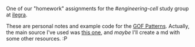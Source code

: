 One of our "homework" assignments for the *#engineering-cell* study group at [ilegra](http://ilegra.com/).

These are personal notes and example code for the [GOF Patterns](https://en.wikipedia.org/wiki/Design_Patterns). Actually, the main source I've used was [this one](https://sourcemaking.com/design_patterns), and *maybe* I'll create a md with some other resources. :P
